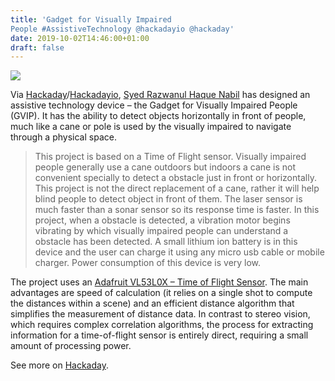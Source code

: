 ```yaml
---
title: 'Gadget for Visually Impaired
People #AssistiveTechnology @hackadayio @hackaday'
date: 2019-10-02T14:46:00+01:00
draft: false
---
```


![](https://cdn-blog.adafruit.com/uploads/2019/10/Untitled-9.png)

Via [Hackaday](https://hackaday.com/2019/09/28/lighting-the-way-for-the-visually-impaired/)/[Hackadayio](https://hackaday.io/project/165637-gadget-for-visually-impaired-people-gvip), [Syed Razwanul Haque Nabil](https://hackaday.io/nabilphysics) has designed an assistive technology device – the Gadget for Visually Impaired People (GVIP). It has the ability to detect objects horizontally in front of people, much like a cane or pole is used by the visually impaired to navigate through a physical space.

> This project is based on a Time of Flight sensor. Visually impaired  people generally use a cane outdoors but indoors a cane is not convenient specially to detect a obstacle just in front or horizontally. This project is not the direct replacement of a cane, rather it will help blind people to detect object in front of them. The laser sensor is much faster than a sonar sensor so its response time is faster. In this project, when a obstacle is detected, a vibration motor begins vibrating by which visually impaired people can understand a obstacle has been detected. A small lithium ion battery is in this device and the user can charge it using any micro usb cable or mobile charger. Power consumption of this device is very low.

The project uses an [Adafruit VL53L0X – Time of Flight Sensor](https://www.adafruit.com/product/3317). The main advantages are speed of calculation (it relies on a single shot to compute the distances within a scene) and an efficient distance algorithm that simplifies the measurement of distance data. In contrast to stereo vision, which requires complex correlation algorithms, the process for extracting information for a time-of-flight sensor is entirely direct, requiring a small amount of processing power.

See more on [Hackaday](https://hackaday.com/2019/09/28/lighting-the-way-for-the-visually-impaired/).